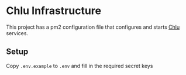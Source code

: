 # Chlu Infrastructure

This project has a pm2 configuration file that configures and starts [Chlu](https://chlu.io) services.

## Setup

Copy `.env.example` to `.env` and fill in the required secret keys
